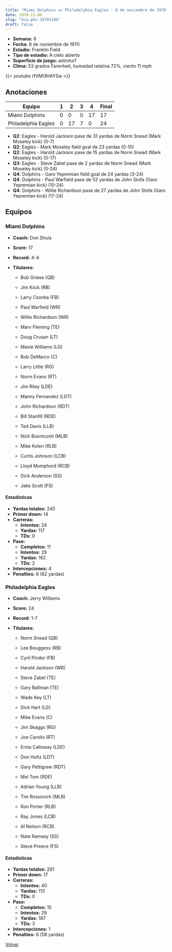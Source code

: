 ```yaml
---
title: "Miami Dolphins vs Philadelphia Eagles - 8 de noviembre de 1970"
date: 1970-11-08
slug: "mia-phi-19701108"
draft: false
---
```


- **Semana:** 8
- **Fecha:** 8 de noviembre de 1970
- **Estadio:** Franklin Field
- **Tipo de estadio:** A cielo abierto
- **Superficie de juego:** astroturf
- **Clima:** 53 grados Farenheit, humedad relativa 72%, viento 11 mph


{{< youtube rfVMI3HAYSw >}}


## Anotaciones
| Equipo | 1 | 2 | 3 | 4 | Final |
|--------|---|---|---|---|-------|
| Miami Dolphins  | 0 | 0 | 0 | 17  | 17 |
| Philadelphia Eagles  | 0 | 17 | 7 | 0  | 24 |
- **Q2**: Eagles - Harold Jackson pase de 31 yardas de Norm Snead (Mark Moseley kick) (0-7)
- **Q2**: Eagles - Mark Moseley field goal de 23 yardas (0-10)
- **Q2**: Eagles - Harold Jackson pase de 15 yardas de Norm Snead (Mark Moseley kick) (0-17)
- **Q3**: Eagles - Steve Zabel pase de 2 yardas de Norm Snead (Mark Moseley kick) (0-24)
- **Q4**: Dolphins - Garo Yepremian field goal de 24 yardas (3-24)
- **Q4**: Dolphins - Paul Warfield pase de 52 yardas de John Stofa (Garo Yepremian kick) (10-24)
- **Q4**: Dolphins - Willie Richardson pase de 27 yardas de John Stofa (Garo Yepremian kick) (17-24)


## Equipos


### Miami Dolphins
* **Coach:** Don Shula
* **Score:** 17
* **Record:** 4-4
* **Titulares:** 

  * Bob Griese (QB) 

  * Jim Kiick (RB) 

  * Larry Csonka (FB) 

  * Paul Warfield (WR) 

  * Willie Richardson (WR) 

  * Marv Fleming (TE) 

  * Doug Crusan (LT) 

  * Maxie Williams (LG) 

  * Bob DeMarco (C) 

  * Larry Little (RG) 

  * Norm Evans (RT) 

  * Jim Riley (LDE) 

  * Manny Fernandez (LDT) 

  * John Richardson (RDT) 

  * Bill Stanfill (RDE) 

  * Ted Davis (LLB) 

  * Nick Buoniconti (MLB) 

  * Mike Kolen (RLB) 

  * Curtis Johnson (LCB) 

  * Lloyd Mumphord (RCB) 

  * Dick Anderson (SS) 

  * Jake Scott (FS) 

#### Estadísticas
* **Yardas totales:** 245
* **Primer down:** 14
* **Carreras:**
  * **Intentos:** 24
  * **Yardas:** 117
  * **TDs:** 0
* **Pase:**
  * **Completos:** 11
  * **Intentos:** 29
  * **Yardas:** 162
  * **TDs:** 2
* **Intercepciones:** 4
* **Penalties:** 8 (62 yardas)

### Philadelphia Eagles
* **Coach:** Jerry Williams
* **Score:** 24
* **Record:** 1-7
* **Titulares:** 

  * Norm Snead (QB) 

  * Lee Bouggess (RB) 

  * Cyril Pinder (FB) 

  * Harold Jackson (WR) 

  * Steve Zabel (TE) 

  * Gary Ballman (TE) 

  * Wade Key (LT) 

  * Dick Hart (LG) 

  * Mike Evans (C) 

  * Jim Skaggs (RG) 

  * Joe Carollo (RT) 

  * Ernie Calloway (LDE) 

  * Don Hultz (LDT) 

  * Gary Pettigrew (RDT) 

  * Mel Tom (RDE) 

  * Adrian Young (LLB) 

  * Tim Rossovich (MLB) 

  * Ron Porter (RLB) 

  * Ray Jones (LCB) 

  * Al Nelson (RCB) 

  * Nate Ramsey (SS) 

  * Steve Preece (FS) 

#### Estadísticas
* **Yardas totales:** 291
* **Primer down:** 17
* **Carreras:**
  * **Intentos:** 40
  * **Yardas:** 113
  * **TDs:** 0
* **Pase:**
  * **Completos:** 15
  * **Intentos:** 29
  * **Yardas:** 187
  * **TDs:** 3
* **Intercepciones:** 1
* **Penalties:** 6 (58 yardas)


[Volver](/historia/1970)
